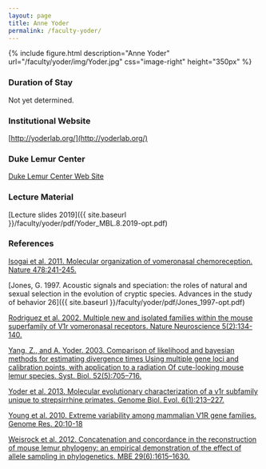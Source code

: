 ```yaml
---
layout: page
title: Anne Yoder
permalink: /faculty-yoder/
---
```

{% include figure.html description="Anne Yoder" url="/faculty/yoder/img/Yoder.jpg" css="image-right" height="350px" %}

### Duration of Stay

Not yet determined.

### Institutional Website

[http://yoderlab.org/](http://yoderlab.org/)

### Duke Lemur Center

[Duke Lemur Center Web Site](http://lemur.duke.edu/])

### Lecture Material

[Lecture slides 2019]({{ site.baseurl }}/faculty/yoder/pdf/Yoder_MBL.8.2019-opt.pdf)

### References

[Isogai et al. 2011. Molecular organization of vomeronasal
chemoreception. Nature 478:241-245.](http://doi.org/10.1038/nature10437)

[Jones, G. 1997. Acoustic signals and speciation: the roles of natural and sexual selection in the evolution of cryptic species. Advances in the study of behavior 26]({{ site.baseurl }}/faculty/yoder/pdf/Jones_1997-opt.pdf)

[Rodriguez et al. 2002. Multiple new and isolated families within the mouse superfamily of V1r vomeronasal receptors. Nature Neuroscience 5(2):134-140.](http://doi.org/10.1038/nn795)

[Yang, Z., and A. Yoder. 2003. Comparison of likelihood and bayesian methods for estimating divergence times
Using multiple gene loci and calibration points, with application to a radiation
Of cute-looking mouse lemur species. Syst. Biol. 52(5):705–716.](http://doi.org/10.1080/10635150390235557) 

[Yoder et al. 2013. Molecular evolutionary characterization of a v1r subfamily unique to strepsirrhine primates. Genome Biol. Evol. 6(1):213–227.](http://doi.org/10.1093/gbe/evu006)

[Young et al. 2010. Extreme variability among mammalian V1R gene families. Genome Res. 20:10-18 ](http://doi.org/10.1101/gr.098913.109)

[Weisrock et al. 2012. Concatenation and concordance in the reconstruction of mouse lemur phylogeny: an empirical demonstration of the effect of allele sampling in phylogenetics. MBE 29(6):1615–1630.](http://doi.org/10.1093/molbev/mss008) 
